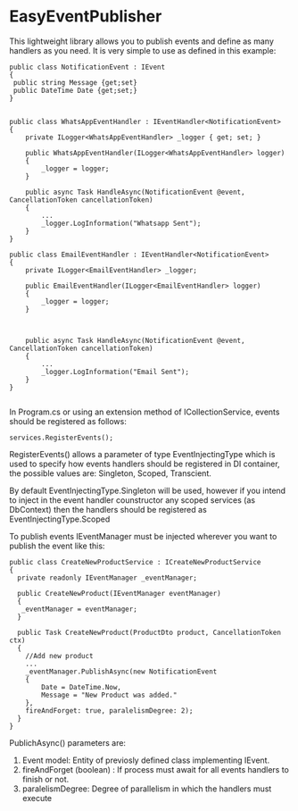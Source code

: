# EasyEventPublisher
This lightweight library allows you to publish events and define as many handlers as you need. It is very simple to use as defined in this example:

```
public class NotificationEvent : IEvent
{
 public string Message {get;set}
 public DateTime Date {get;set;}
}


public class WhatsAppEventHandler : IEventHandler<NotificationEvent>
{
    private ILogger<WhatsAppEventHandler> _logger { get; set; }

    public WhatsAppEventHandler(ILogger<WhatsAppEventHandler> logger)
    {
        _logger = logger;
    }

    public async Task HandleAsync(NotificationEvent @event, CancellationToken cancellationToken)
    {
        ...
        _logger.LogInformation("Whatsapp Sent");
    }
}

public class EmailEventHandler : IEventHandler<NotificationEvent>
{
    private ILogger<EmailEventHandler> _logger;

    public EmailEventHandler(ILogger<EmailEventHandler> logger)
    {
        _logger = logger;
    }



    public async Task HandleAsync(NotificationEvent @event, CancellationToken cancellationToken)
    {
        ...
        _logger.LogInformation("Email Sent");
    }
}


```

In Program.cs or using an extension method of ICollectionService, events should be registered as follows:
```
services.RegisterEvents();
```
RegisterEvents() allows a parameter of type EventInjectingType which is used to specify how events handlers should be registered in DI container, the possible values are:
Singleton, Scoped, Transcient.

By default EventInjectingType.Singleton will be used, however if you intend to inject in the event handler counstructor any scoped services (as DbContext) then the handlers should be registered as EventInjectingType.Scoped

To publish events IEventManager must be injected wherever you want to publish the event like this:

```
public class CreateNewProductService : ICreateNewProductService
{
  private readonly IEventManager _eventManager;
  
  public CreateNewProduct(IEventManager eventManager)
  {
   _eventManager = eventManager;
  }
  
  public Task CreateNewProduct(ProductDto product, CancellationToken ctx)
  {
    //Add new product
    ...
    _eventManager.PublishAsync(new NotificationEvent
    {
        Date = DateTime.Now,
        Message = "New Product was added."
    },
    fireAndForget: true, paralelismDegree: 2);
  }
}
```
PublichAsync() parameters are:
1. Event model: Entity of previosly defined class implementing IEvent.
2. fireAndForget (boolean) : If process must await for all events handlers to finish or not.
3. paralelismDegree: Degree of parallelism in which the handlers must execute
